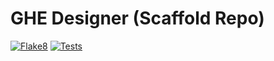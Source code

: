 # GHE Designer (Scaffold Repo)
[![Flake8](https://github.com/Myoldmopar/ghe-scaffold/actions/workflows/flake8.yml/badge.svg)](https://github.com/Myoldmopar/ghe-scaffold/actions/workflows/flake8.yml)
[![Tests](https://github.com/Myoldmopar/ghe-scaffold/actions/workflows/test.yml/badge.svg)](https://github.com/Myoldmopar/ghe-scaffold/actions/workflows/test.yml)
